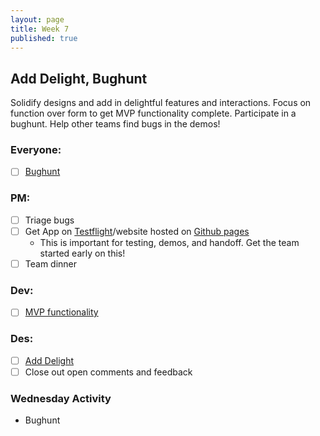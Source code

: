 ```yaml
---
layout: page
title: Week 7
published: true
---
```



## Add Delight, Bughunt

Solidify designs and add in delightful features and interactions. Focus on function over form to get MVP functionality complete. Participate in a bughunt. Help other teams find bugs in the demos!


### Everyone:
* [ ] [Bughunt](bughunt.md)

### PM:
* [ ] Triage bugs
* [ ] Get App on [Testflight](https://medium.com/@dmathewwws/steps-to-put-your-app-on-testflight-and-then-the-ios-app-store-10a7996411b1)/website hosted on [Github pages](https://pages.github.com/)
  * This is important for testing, demos, and handoff. Get the team started early on this!
* [ ] Team dinner

### Dev:
* [ ] [MVP functionality](mvp-functionality.md)

### Des:
* [ ] [Add Delight](add-delight.md)
* [ ] Close out open comments and feedback

### Wednesday Activity
* Bughunt
